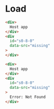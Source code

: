# Load
```html
<div>
  Host app
</div>
<div
  id="s0-8-0"
  data-src="missing"
>
</div>
```
```html
<div>
  Host app
</div>
<div
  id="s0-8-0"
  data-src="missing"
>
  Error: Not Found
</div>
```
